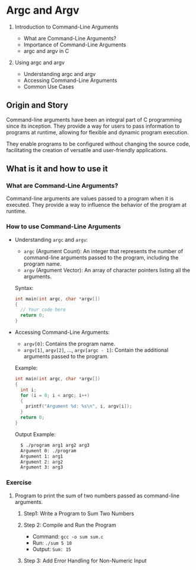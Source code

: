 # Argc and Argv

1. Introduction to Command-Line Arguments

   - What are Command-Line Arguments?
   - Importance of Command-Line Arguments
   - argc and argv in C

2. Using argc and argv

   - Understanding argc and argv
   - Accessing Command-Line Arguments
   - Common Use Cases

## Origin and Story

Command-line arguments have been an integral part of C programming since its inception. They provide a way for users to pass information to programs at runtime, allowing for flexible and dynamic program execution.

They enable programs to be configured without changing the source code, facilitating the creation of versatile and user-friendly applications.

## What is it and how to use it

### What are Command-Line Arguments?

Command-line arguments are values passed to a program when it is executed. They provide a way to influence the behavior of the program at runtime.

### How to use Command-Line Arguments

- Understanding `argc` and `argv`:

  - `argc` (Argument Count): An integer that represents the number of command-line arguments passed to the program, including the program name.
  - `argv` (Argument Vector): An array of character pointers listing all the arguments.

  Syntax:

  ```c
  int main(int argc, char *argv[])
  {
    // Your code here
    return 0;
  }
  ```

- Accessing Command-Line Arguments:

  - `argv[0]`: Contains the program name.
  - `argv[1]`, `argv[2]`, ..., `argv[argc - 1]`: Contain the additional arguments passed to the program.

  Example:

  ```c
  int main(int argc, char *argv[])
  {
    int i;
    for (i = 0; i < argc; i++)
    {
      printf("Argument %d: %s\n", i, argv[i]);
    }
    return 0;
  }
  ```

  Output Example:

  ```bash
    $ ./program arg1 arg2 arg3
    Argument 0: ./program
    Argument 1: arg1
    Argument 2: arg2
    Argument 3: arg3
  ```

### Exercise

1. Program to print the sum of two numbers passed as command-line arguments.
    1. Step1: Write a Program to Sum Two Numbers
    2. Step 2: Compile and Run the Program


        - Command: `gcc -o sum sum.c`
        - Run: `./sum 5 10`
        - Output: `Sum: 15`

    3. Step 3: Add Error Handling for Non-Numeric Input
